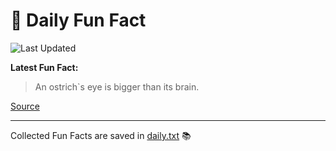 # 🌟 Daily Fun Fact

![Last Updated](https://img.shields.io/badge/Last_Updated-2025_06_11-blue?style=flat-square)

**Latest Fun Fact:**

> An ostrich`s eye is bigger than its brain.  

[Source](http://www.djtech.net/humor/useless_facts.htm)

---

Collected Fun Facts are saved in [daily.txt](daily.txt) 📚
